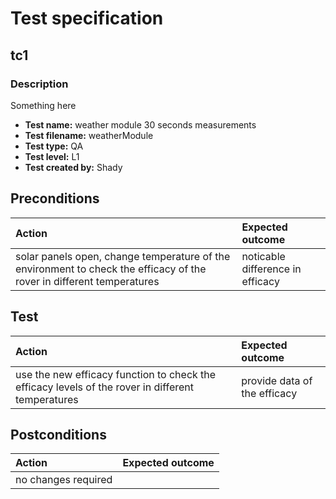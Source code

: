 # Test specification

## tc1

### Description

Something here

- **Test name:** weather module 30 seconds measurements
- **Test filename:** weatherModule
- **Test type:** QA
- **Test level:** L1
- **Test created by:** Shady


## Preconditions

| **Action**                                                                                                           | **Expected outcome**             |
|:---------------------------------------------------------------------------------------------------------------------|:---------------------------------|
| solar panels open, change temperature of the environment to check the efficacy of the rover in different temperatures | noticable difference in efficacy |


## Test

| **Action**                                                                                        | **Expected outcome**         |
|:--------------------------------------------------------------------------------------------------|:-----------------------------|
| use the new efficacy function to check the efficacy levels of the rover in different temperatures | provide data of the efficacy |


## Postconditions

| **Action**          | **Expected outcome** |
|:--------------------|:---------------------|
| no changes required |                      |
